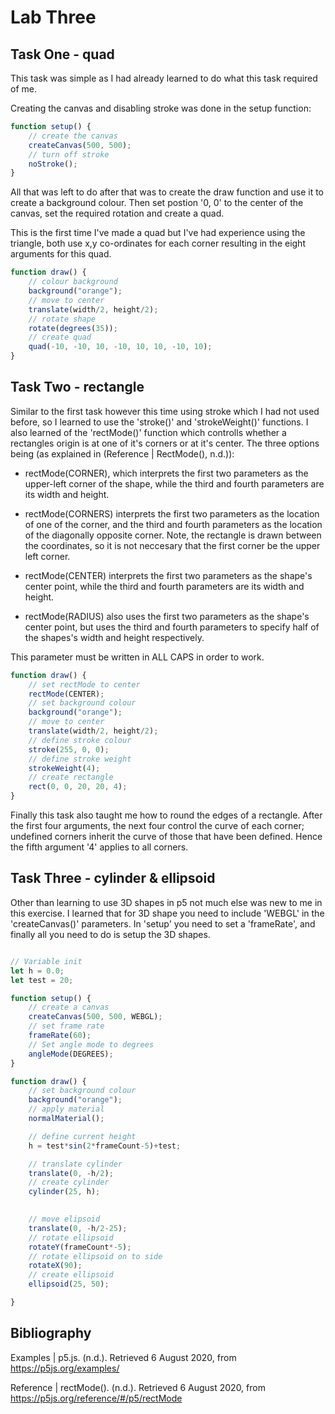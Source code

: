 # Lab Three

## Task One - quad
This task was simple as I had already learned to do what this task 
required of me.

Creating the canvas and disabling stroke was done in the setup function:
```javascript
function setup() {
    // create the canvas
    createCanvas(500, 500);
    // turn off stroke
    noStroke();
}
```
All that was left to do after that was to create the draw function 
and use it to create a background colour. Then set postion '0, 0' to 
the center of the canvas, set the required rotation and create a quad.

This is the first time I've made a quad but I've had experience using 
the triangle, both use x,y co-ordinates for each corner resulting in 
the eight arguments for this quad.

```javascript
function draw() {
    // colour background
    background("orange");
    // move to center
    translate(width/2, height/2);
    // rotate shape
    rotate(degrees(35));
    // create quad
    quad(-10, -10, 10, -10, 10, 10, -10, 10);
}
```

## Task Two - rectangle
Similar to the first task however this time using stroke which I had 
not used before, so I learned to use the 'stroke()' and 
'strokeWeight()' functions. I also learned of the 'rectMode()' 
function which controlls whether a rectangles origin is at one of 
it's corners or at it's center.
The three options being (as explained in (Reference | RectMode(), n.d.)):
* rectMode(CORNER), which interprets the first two parameters as the upper-left corner of the shape, while the third and fourth parameters are its width and height.

* rectMode(CORNERS) interprets the first two parameters as the location of one of the corner, and the third and fourth parameters as the location of the diagonally opposite corner. Note, the rectangle is drawn between the coordinates, so it is not neccesary that the first corner be the upper left corner.

* rectMode(CENTER) interprets the first two parameters as the shape's center point, while the third and fourth parameters are its width and height.

* rectMode(RADIUS) also uses the first two parameters as the shape's center point, but uses the third and fourth parameters to specify half of the shapes's width and height respectively.

This parameter must be written in ALL CAPS in order to work.

```javascript
function draw() {
    // set rectMode to center
    rectMode(CENTER);
    // set background colour
    background("orange");
    // move to center
    translate(width/2, height/2);
    // define stroke colour
    stroke(255, 0, 0);
    // define stroke weight
    strokeWeight(4);
    // create rectangle
    rect(0, 0, 20, 20, 4);
}
```
Finally this task also taught me how to round the edges of a 
rectangle. After the first four arguments, the next four control the 
curve of each corner; undefined corners inherit the curve of those 
that have been defined. Hence the fifth argument '4' applies to all 
corners.

## Task Three - cylinder & ellipsoid
Other than learning to use 3D shapes in p5 not much else was new to 
me in this exercise. I learned that for 3D shape you need to include 
'WEBGL' in the 'createCanvas()' parameters. In 'setup' you need to 
set a 'frameRate', and finally all you need to do is setup the 3D 
shapes.

```javascript

// Variable init
let h = 0.0;
let test = 20;

function setup() {
    // create a canvas
    createCanvas(500, 500, WEBGL);
    // set frame rate
    frameRate(60);
    // Set angle mode to degrees
    angleMode(DEGREES);
}

function draw() {
    // set background colour
    background("orange");
    // apply material
    normalMaterial();

    // define current height
    h = test*sin(2*frameCount-5)+test;

    // translate cylinder
    translate(0, -h/2);
    // create cylinder
    cylinder(25, h);

    
    // move elipsoid
    translate(0, -h/2-25);
    // rotate ellipsoid
    rotateY(frameCount*-5);
    // rotate ellipsoid on to side
    rotateX(90);
    // create ellipsoid
    ellipsoid(25, 50);

}
```

## Bibliography
Examples | p5.js. (n.d.). Retrieved 6 August 2020, from https://p5js.org/examples/

Reference | rectMode(). (n.d.). Retrieved 6 August 2020, from https://p5js.org/reference/#/p5/rectMode
